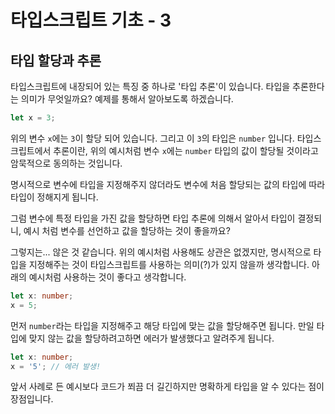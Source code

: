 # 타입스크립트 기초 - 3

## 타입 할당과 추론

타입스크립트에 내장되어 있는 특징 중 하나로 '타입 추론'이 있습니다. 타입을 추론한다는 의미가 무엇일까요? 예제를 통해서 알아보도록 하겠습니다.

```typescript
let x = 3;
```

위의 변수 `x`에는 `3`이 할당 되어 있습니다. 그리고 이 `3`의 타입은 `number` 입니다. 타입스크립트에서 추론이란, 위의 예시처럼 변수 `x`에는 `number` 타입의 값이 할당될 것이라고 암묵적으로 동의하는 것입니다.

명시적으로 변수에 타입을 지정해주지 않더라도 변수에 처음 할당되는 값의 타입에 따라 타입이 정해지게 됩니다.

그럼 변수에 특정 타입을 가진 값을 할당하면 타입 추론에 의해서 알아서 타입이 결정되니, 예시 처럼 변수를 선언하고 값을 할당하는 것이 좋을까요?

그렇지는... 않은 것 같습니다. 위의 예시처럼 사용해도 상관은 없겠지만, 명시적으로 타입을 지정해주는 것이 타입스크립트를 사용하는 의미(?)가 있지 않을까 생각합니다. 아래의 예시처럼 사용하는 것이 좋다고 생각합니다.

```typescript
let x: number;
x = 5;
```

먼저 `number`라는 타입을 지정해주고 해당 타입에 맞는 값을 할당해주면 됩니다. 만일 타입에 맞지 않는 값을 할당하려고하면 에러가 발생했다고 알려주게 됩니다.

```typescript
let x: number;
x = '5'; // 에러 발생!
```

앞서 사례로 든 예시보다 코드가 쬐끔 더 길긴하지만 명확하게 타입을 알 수 있다는 점이 장점입니다.